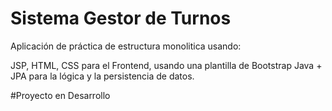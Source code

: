 # Sistema Gestor de Turnos

Aplicación de práctica de estructura monolitica usando: 

JSP, HTML, CSS para el Frontend, usando una plantilla de Bootstrap
Java + JPA para la lógica y la persistencia de datos.

#Proyecto en Desarrollo
